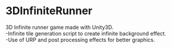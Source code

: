 # 3DInfiniteRunner
3D Infinite runner game made with Unity3D.
<br>-Infinite tile generation script to create infinite background effect.
<br>-Use of URP and post processing effects for better graphics.

